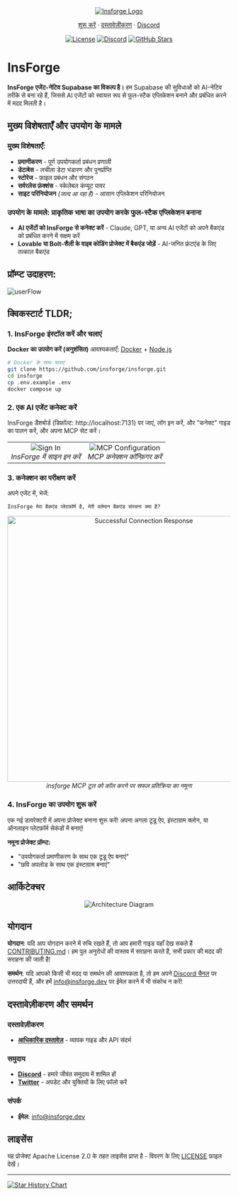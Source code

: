 <div align="center">
  <a href="https://insforge.dev">
    <img src="../assets/banner.png" alt="Insforge Logo">
  </a>
</div>
<p align="center">
   <a href="#quickstart-tldr">शुरू करें</a> · 
   <a href="https://docs.insforge.dev/introduction">दस्तावेज़ीकरण</a> · 
   <a href="https://discord.gg/MPxwj5xVvW">Discord</a>
</p>
<p align="center">
   <a href="https://opensource.org/licenses/Apache-2.0"><img src="https://img.shields.io/badge/License-Apache%202.0-blue.svg" alt="License"></a>
   <a href="https://discord.gg/MPxwj5xVvW"><img src="https://img.shields.io/badge/Discord-Join%20Community-7289DA?logo=discord&logoColor=white" alt="Discord"></a>
   <a href="https://github.com/InsForge/insforge/stargazers"><img src="https://img.shields.io/github/stars/InsForge/insforge?style=social" alt="GitHub Stars"></a>
</p>

# InsForge

**InsForge एजेंट-नेटिव Supabase का विकल्प है।** हम Supabase की सुविधाओं को AI-नेटिव तरीके से बना रहे हैं, जिससे AI एजेंटों को स्वायत्त रूप से फुल-स्टैक एप्लिकेशन बनाने और प्रबंधित करने में मदद मिलती है।

## मुख्य विशेषताएँ और उपयोग के मामले

### मुख्य विशेषताएँ:
- **प्रमाणीकरण** - पूर्ण उपयोगकर्ता प्रबंधन प्रणाली
- **डेटाबेस** - लचीला डेटा भंडारण और पुनर्प्राप्ति
- **स्टोरेज** - फ़ाइल प्रबंधन और संगठन
- **सर्वरलेस फ़ंक्शंस** - स्केलेबल कंप्यूट पावर
- **साइट परिनियोजन** *(जल्द आ रहा है)* - आसान एप्लिकेशन परिनियोजन

### उपयोग के मामले: प्राकृतिक भाषा का उपयोग करके फुल-स्टैक एप्लिकेशन बनाना
- **AI एजेंटों को InsForge से कनेक्ट करें** - Claude, GPT, या अन्य AI एजेंटों को अपने बैकएंड को प्रबंधित करने में सक्षम करें
- **Lovable या Bolt-शैली के वाइब कोडिंग प्रोजेक्ट में बैकएंड जोड़ें** - AI-जनित फ्रंटएंड के लिए तत्काल बैकएंड

## प्रॉम्प्ट उदाहरण:

<td align="center">
  <img src="../assets/userflow.png" alt="userFlow">
  <br>
</td>

## क्विकस्टार्ट TLDR;

### 1. InsForge इंस्टॉल करें और चलाएं

**Docker का उपयोग करें (अनुशंसित)**
आवश्यकताएँ: [Docker](https://www.docker.com/) + [Node.js](https://nodejs.org/)

```bash
# Docker के साथ चलाएं
git clone https://github.com/insforge/insforge.git
cd insforge
cp .env.example .env
docker compose up
```

### 2. एक AI एजेंट कनेक्ट करें

InsForge डैशबोर्ड (डिफ़ॉल्ट: http://localhost:7131) पर जाएं, लॉग इन करें, और "कनेक्ट" गाइड का पालन करें, और अपना MCP सेट करें।

<div align="center">
  <table>
    <tr>
      <td align="center">
        <img src="../assets/signin.png" alt="Sign In">
        <br>
        <em>InsForge में साइन इन करें</em>
      </td>
      <td align="center">
        <img src="../assets/mcpInstallv2.png" alt="MCP Configuration">
        <br>
        <em>MCP कनेक्शन कॉन्फ़िगर करें</em>
      </td>
    </tr>
  </table>
</div>

### 3. कनेक्शन का परीक्षण करें

अपने एजेंट में, भेजें:
```
InsForge मेरा बैकएंड प्लेटफ़ॉर्म है, मेरी वर्तमान बैकएंड संरचना क्या है?
```

<div align="center">
  <img src="../assets/sampleResponse.png" alt="Successful Connection Response" width="600">
  <br>
  <em>insforge MCP टूल को कॉल करने पर सफल प्रतिक्रिया का नमूना</em>
</div>

### 4. InsForge का उपयोग शुरू करें

एक नई डायरेक्टरी में अपना प्रोजेक्ट बनाना शुरू करें! अपना अगला टूडू ऐप, इंस्टाग्राम क्लोन, या ऑनलाइन प्लेटफ़ॉर्म सेकंडों में बनाएं!

**नमूना प्रोजेक्ट प्रॉम्प्ट:**
- "उपयोगकर्ता प्रमाणीकरण के साथ एक टूडू ऐप बनाएं"
- "छवि अपलोड के साथ एक इंस्टाग्राम बनाएं"

## आर्किटेक्चर

<div align="center">
  <img src="../assets/archDiagram.png" alt="Architecture Diagram">
  <br>
</div>

## योगदान

**योगदान**: यदि आप योगदान करने में रुचि रखते हैं, तो आप हमारी गाइड यहाँ देख सकते हैं [CONTRIBUTING.md](CONTRIBUTING.md)। हम पुल अनुरोधों की वास्तव में सराहना करते हैं, सभी प्रकार की मदद की सराहना की जाती है!

**समर्थन**: यदि आपको किसी भी मदद या समर्थन की आवश्यकता है, तो हम अपने [Discord चैनल](https://discord.gg/MPxwj5xVvW) पर उत्तरदायी हैं, और हमें [info@insforge.dev](mailto:info@insforge.dev) पर ईमेल करने में भी संकोच न करें!

## दस्तावेज़ीकरण और समर्थन

### दस्तावेज़ीकरण
- **[आधिकारिक दस्तावेज़](https://docs.insforge.dev/introduction)** - व्यापक गाइड और API संदर्भ

### समुदाय
- **[Discord](https://discord.gg/D3Vf8zD2ZS)** - हमारे जीवंत समुदाय में शामिल हों
- **[Twitter](https://x.com/InsForge_dev)** - अपडेट और युक्तियों के लिए फॉलो करें

### संपर्क
- **ईमेल**: info@insforge.dev

## लाइसेंस

यह प्रोजेक्ट Apache License 2.0 के तहत लाइसेंस प्राप्त है - विवरण के लिए [LICENSE](LICENSE) फ़ाइल देखें।

---

[![Star History Chart](https://api.star-history.com/svg?repos=InsForge/insforge&type=Date)](https://www.star-history.com/#InsForge/insforge&Date)
